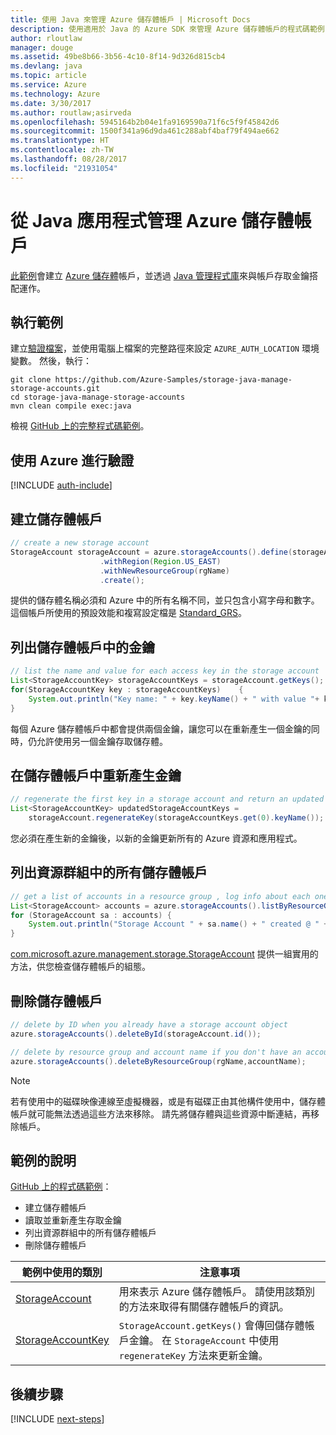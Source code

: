 ```yaml
---
title: 使用 Java 來管理 Azure 儲存體帳戶 | Microsoft Docs
description: 使用適用於 Java 的 Azure SDK 來管理 Azure 儲存體帳戶的程式碼範例
author: rloutlaw
manager: douge
ms.assetid: 49be8b66-3b56-4c10-8f14-9d326d815cb4
ms.devlang: java
ms.topic: article
ms.service: Azure
ms.technology: Azure
ms.date: 3/30/2017
ms.author: routlaw;asirveda
ms.openlocfilehash: 5945164b2b04e1fa9169590a71f6c5f9f45842d6
ms.sourcegitcommit: 1500f341a96d9da461c288abf4baf79f494ae662
ms.translationtype: HT
ms.contentlocale: zh-TW
ms.lasthandoff: 08/28/2017
ms.locfileid: "21931054"
---
```

# <a name="manage-azure-storage-accounts-from-your-java-applications"></a>從 Java 應用程式管理 Azure 儲存體帳戶

[此範例](https://github.com/Azure-Samples/storage-java-manage-storage-accounts)會建立 [Azure 儲存體](https://docs.microsoft.com/azure/storage/storage-introduction)帳戶，並透過 [Java 管理程式庫](https://github.com/Azure/azure-sdk-for-java)來與帳戶存取金鑰搭配運作。 

## <a name="run-the-sample"></a>執行範例

建立[驗證檔案](https://github.com/Azure/azure-sdk-for-java/blob/master/AUTH.md)，並使用電腦上檔案的完整路徑來設定 `AZURE_AUTH_LOCATION` 環境變數。 然後，執行：

```
git clone https://github.com/Azure-Samples/storage-java-manage-storage-accounts.git
cd storage-java-manage-storage-accounts
mvn clean compile exec:java
```

檢視 [GitHub 上的完整程式碼範例](https://github.com/Azure-Samples/storage-java-manage-storage-accounts)。

## <a name="authenticate-with-azure"></a>使用 Azure 進行驗證

[!INCLUDE [auth-include](includes/java-auth-include.md)] 

## <a name="create-a-storage-account"></a>建立儲存體帳戶

```java
// create a new storage account
StorageAccount storageAccount = azure.storageAccounts().define(storageAccountName)
                    .withRegion(Region.US_EAST)
                    .withNewResourceGroup(rgName)
                    .create();
```

提供的儲存體名稱必須和 Azure 中的所有名稱不同，並只包含小寫字母和數字。 這個帳戶所使用的預設效能和複寫設定檔是 [Standard_GRS](https://docs.microsoft.com/azure/storage/storage-redundancy#geo-redundant-storage)。

## <a name="list-keys-in-a-storage-account"></a>列出儲存體帳戶中的金鑰
```java
// list the name and value for each access key in the storage account
List<StorageAccountKey> storageAccountKeys = storageAccount.getKeys();
for(StorageAccountKey key : storageAccountKeys)    {
    System.out.println("Key name: " + key.keyName() + " with value "+ key.value());
}
```

每個 Azure 儲存體帳戶中都會提供兩個金鑰，讓您可以在重新產生一個金鑰的同時，仍允許使用另一個金鑰存取儲存體。

## <a name="regenerate-a-key-in-a-storage-account"></a>在儲存體帳戶中重新產生金鑰

```java
// regenerate the first key in a storage account and return an updated list of keys 
List<StorageAccountKey> updatedStorageAccountKeys =
    storageAccount.regenerateKey(storageAccountKeys.get(0).keyName());
```

您必須在產生新的金鑰後，以新的金鑰更新所有的 Azure 資源和應用程式。

## <a name="list-all-storage-accounts-in-a-resource-group"></a>列出資源群組中的所有儲存體帳戶
```java
// get a list of accounts in a resource group , log info about each one
List<StorageAccount> accounts = azure.storageAccounts().listByResourceGroup(rgName);
for (StorageAccount sa : accounts) {
    System.out.println("Storage Account " + sa.name() + " created @ " + sa.creationTime());
}
```

[com.microsoft.azure.management.storage.StorageAccount](https://docs.microsoft.com/java/api/com.microsoft.azure.management.storage._storage_account) 提供一組實用的方法，供您檢查儲存體帳戶的組態。

## <a name="delete-a-storage-account"></a>刪除儲存體帳戶
```java
// delete by ID when you already have a storage account object
azure.storageAccounts().deleteById(storageAccount.id());

// delete by resource group and account name if you don't have an account object
azure.storageAccounts().deleteByResourceGroup(rgName,accountName);
```

> [!NOTE]
> 若有使用中的磁碟映像連線至虛擬機器，或是有磁碟正由其他構件使用中，儲存體帳戶就可能無法透過這些方法來移除。 請先將儲存體與這些資源中斷連結，再移除帳戶。

## <a name="sample-explanation"></a>範例的說明

[GitHub 上的程式碼範例](https://github.com/Azure-Samples/storage-java-manage-storage-accounts)：

- 建立儲存體帳戶
- 讀取並重新產生存取金鑰
- 列出資源群組中的所有儲存體帳戶
- 刪除儲存體帳戶 

| 範例中使用的類別 | 注意事項
|-------|-------|
| [StorageAccount](https://docs.microsoft.com/java/api/com.microsoft.azure.management.storage._storage_account)  | 用來表示 Azure 儲存體帳戶。 請使用該類別的方法來取得有關儲存體帳戶的資訊。
| [StorageAccountKey](https://docs.microsoft.com/java/api/com.microsoft.azure.management.storage._storage_account_key) | `StorageAccount.getKeys()` 會傳回儲存體帳戶金鑰。 在 `StorageAccount` 中使用 `regenerateKey` 方法來更新金鑰。

## <a name="next-steps"></a>後續步驟

[!INCLUDE [next-steps](includes/java-next-steps.md)]